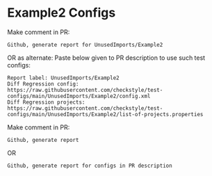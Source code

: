 # Example2 Configs
Make comment in PR:
```
Github, generate report for UnusedImports/Example2
```
OR as alternate:
Paste below given to PR description to use such test configs:
```
Report label: UnusedImports/Example2
Diff Regression config: https://raw.githubusercontent.com/checkstyle/test-configs/main/UnusedImports/Example2/config.xml
Diff Regression projects: https://raw.githubusercontent.com/checkstyle/test-configs/main/UnusedImports/Example2/list-of-projects.properties
```
Make comment in PR:
```
Github, generate report
```
OR
```
Github, generate report for configs in PR description
```
